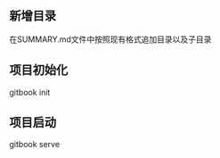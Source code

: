 
## 新增目录

   在SUMMARY.md文件中按照现有格式追加目录以及子目录


## 项目初始化

   gitbook init


## 项目启动

   gitbook serve







